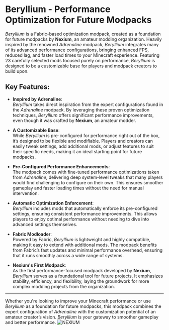 # **Beryllium - Performance Optimization for Future Modpacks**

*Beryllium* is a Fabric-based optimization modpack, created as a foundation for future modpacks by **Nexium**, an amateur modding organization. Heavily inspired by the renowned *Adrenaline* modpack, *Beryllium* integrates many of its advanced performance configurations, bringing enhanced FPS, reduced lag, and faster load times to your Minecraft experience. Featuring 23 carefully selected mods focused purely on performance, *Beryllium* is designed to be a customizable base for players and modpack creators to build upon.

## **Key Features:**

- **Inspired by Adrenaline**:  
  *Beryllium* takes direct inspiration from the expert configurations found in the *Adrenaline* modpack. By leveraging these proven optimization techniques, *Beryllium* offers significant performance improvements, even though it was crafted by **Nexium**, an amateur modder.

- **A Customizable Base**:  
  While *Beryllium* is pre-configured for performance right out of the box, it’s designed to be flexible and modifiable. Players and creators can easily tweak settings, add additional mods, or adjust features to suit their specific needs, making it an ideal starting point for future modpacks.

- **Pre-Configured Performance Enhancements**:  
  The modpack comes with fine-tuned performance optimizations taken from *Adrenaline*, delivering deep system-level tweaks that many players would find challenging to configure on their own. This ensures smoother gameplay and faster loading times without the need for manual intervention.

- **Automatic Optimization Enforcement**:  
  *Beryllium* includes mods that automatically enforce its pre-configured settings, ensuring consistent performance improvements. This allows players to enjoy optimal performance without needing to dive into advanced settings themselves.

- **Fabric Modloader**:  
  Powered by Fabric, *Beryllium* is lightweight and highly compatible, making it easy to extend with additional mods. The modpack benefits from Fabric’s fast updates and minimal performance overhead, ensuring that it runs smoothly across a wide range of systems.

- **Nexium's First Modpack**:  
  As the first performance-focused modpack developed by **Nexium**, *Beryllium* serves as a foundational tool for future projects. It emphasizes stability, efficiency, and flexibility, laying the groundwork for more complex modding projects from the organization.

---

Whether you're looking to improve your Minecraft performance or use *Beryllium* as a foundation for future modpacks, this modpack combines the expert configuration of *Adrenaline* with the customization potential of an amateur creator’s vision. *Beryllium* is your gateway to smoother gameplay and better performance.
![NEXIUM](https://github.com/user-attachments/assets/6713d39f-6795-48ad-a6f0-8ee660d97ae2)
